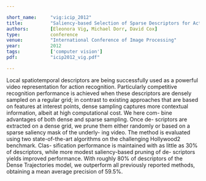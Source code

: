 ```yaml
---

short_name:     "vig:icip_2012"
title:          "Saliency-based Selection of Sparse Descriptors for Action Recognition"
authors:        [Eleonora Vig, Michael Dorr, David Cox]
type:           conference
venue:          "International Conference of Image Processing"
year:           2012
tags:           ['computer vision']
pdf:            "icip2012_vig.pdf"

---
```


Local spatiotemporal descriptors are being successfully used as a powerful video representation for action recognition. Particularly competitive recognition performance is achieved when these descriptors are densely sampled on a regular grid; in contrast to existing approaches that are based on features at interest points, dense sampling captures more contextual information, albeit at high computational cost. We here com- bine advantages of both dense and sparse sampling. Once de- scriptors are extracted on a dense grid, we prune them either randomly or based on a sparse saliency mask of the underly- ing video. The method is evaluated using two state-of-the-art algorithms on the challenging Hollywood2 benchmark. Clas- sification performance is maintained with as little as 30% of descriptors, while more modest saliency-based pruning of de- scriptors yields improved performance. With roughly 80% of descriptors of the Dense Trajectories model, we outperform all previously reported methods, obtaining a mean average precision of 59.5%.